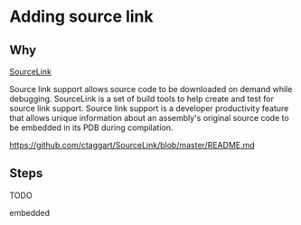 # Adding source link

## Why
[SourceLink](https://github.com/ctaggart/SourceLink)

Source link support allows source code to be downloaded on demand while debugging. SourceLink is a set of build tools to help create and test for source link support. Source link support is a developer productivity feature that allows unique information about an assembly's original source code to be embedded in its PDB during compilation.

https://github.com/ctaggart/SourceLink/blob/master/README.md


## Steps
TODO

<DebugType>embedded</DebugType>